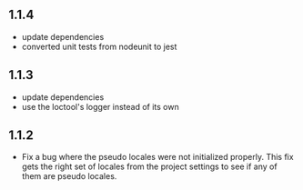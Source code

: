 ## 1.1.4

-   update dependencies
-   converted unit tests from nodeunit to jest

## 1.1.3

-   update dependencies
-   use the loctool's logger instead of its own

## 1.1.2

-   Fix a bug where the pseudo locales were not initialized properly.
    This fix gets the right set of locales from the project settings to
    see if any of them are pseudo locales.
